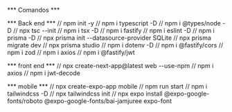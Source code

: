 *** Comandos ***

***  Back end ***
// npm init -y
// npm i typescript -D
// npm i @types/node -D
// npx tsc --init
// npm i tsx -D
// npm i fastify
// npm i eslint -D
// npm i prisma -D
// npx prisma init --datasource-provider SQLite
// npx prisma migrate dev
// npx prisma studio
// npm i dotenv -D
// npm i @fastify/cors
// npm i zod
// npm i axios
// npm i @fastify/jwt


***  front end ***
// npx create-next-app@latest web --use-npm
// npm i axios
// npm i jwt-decode

*** mobile ***
// npx create-expo-app mobile
// npm run start
// npm i tailwindcss -D
// npx tailwindcss init
// npx expo install @expo-google-fonts/roboto @expo-google-fonts/bai-jamjuree expo-font